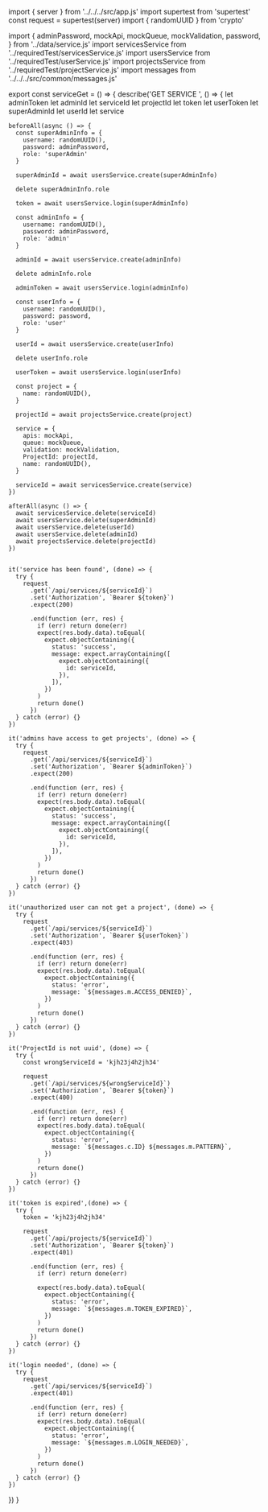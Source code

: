 import { server } from '../../../src/app.js'
import supertest from 'supertest'
const request = supertest(server)
import { randomUUID } from 'crypto'


import {
  adminPassword,
  mockApi,
  mockQueue,
  mockValidation,
  password,
} from '../data/service.js'
import servicesService from '../requiredTest/servicesService.js'
import usersService from '../requiredTest/userService.js'
import projectsService from '../requiredTest/projectService.js'
import messages from '../../../src/common/messages.js'

export const serviceGet = () => {
  describe('GET SERVICE ', () => {
    let adminToken
    let adminId
    let serviceId
    let projectId
    let token
    let userToken
    let superAdminId
    let userId
    let service

    beforeAll(async () => {
      const superAdminInfo = {
        username: randomUUID(),
        password: adminPassword,
        role: 'superAdmin'
      }

      superAdminId = await usersService.create(superAdminInfo)

      delete superAdminInfo.role

      token = await usersService.login(superAdminInfo)

      const adminInfo = {
        username: randomUUID(),
        password: adminPassword,
        role: 'admin'
      }

      adminId = await usersService.create(adminInfo)

      delete adminInfo.role

      adminToken = await usersService.login(adminInfo)

      const userInfo = {
        username: randomUUID(),
        password: password,
        role: 'user'
      }

      userId = await usersService.create(userInfo)

      delete userInfo.role

      userToken = await usersService.login(userInfo)

      const project = {
        name: randomUUID(),
      }

      projectId = await projectsService.create(project)

      service = {
        apis: mockApi,
        queue: mockQueue,
        validation: mockValidation,
        ProjectId: projectId,
        name: randomUUID(),
      }

      serviceId = await servicesService.create(service)
    })

    afterAll(async () => {
      await servicesService.delete(serviceId)
      await usersService.delete(superAdminId)
      await usersService.delete(userId)
      await usersService.delete(adminId)
      await projectsService.delete(projectId)
    })


    it('service has been found', (done) => {
      try {
        request
          .get(`/api/services/${serviceId}`)
          .set('Authorization', `Bearer ${token}`)
          .expect(200)

          .end(function (err, res) {
            if (err) return done(err)
            expect(res.body.data).toEqual(
              expect.objectContaining({
                status: 'success',
                message: expect.arrayContaining([
                  expect.objectContaining({
                    id: serviceId,
                  }),
                ]),
              })
            )
            return done()
          })
      } catch (error) {}
    })

    it('admins have access to get projects', (done) => {
      try {
        request
          .get(`/api/services/${serviceId}`)
          .set('Authorization', `Bearer ${adminToken}`)
          .expect(200)

          .end(function (err, res) {
            if (err) return done(err)
            expect(res.body.data).toEqual(
              expect.objectContaining({
                status: 'success',
                message: expect.arrayContaining([
                  expect.objectContaining({
                    id: serviceId,
                  }),
                ]),
              })
            )
            return done()
          })
      } catch (error) {}
    })

    it('unauthorized user can not get a project', (done) => {
      try {
        request
          .get(`/api/services/${serviceId}`)
          .set('Authorization', `Bearer ${userToken}`)
          .expect(403)

          .end(function (err, res) {
            if (err) return done(err)
            expect(res.body.data).toEqual(
              expect.objectContaining({
                status: 'error',
                message: `${messages.m.ACCESS_DENIED}`,
              })
            )
            return done()
          })
      } catch (error) {}
    })

    it('ProjectId is not uuid', (done) => {
      try {
        const wrongServiceId = 'kjh23j4h2jh34'

        request
          .get(`/api/services/${wrongServiceId}`)
          .set('Authorization', `Bearer ${token}`)
          .expect(400)

          .end(function (err, res) {
            if (err) return done(err)
            expect(res.body.data).toEqual(
              expect.objectContaining({
                status: 'error',
                message: `${messages.c.ID} ${messages.m.PATTERN}`,
              })
            )
            return done()
          })
      } catch (error) {}
    })

    it('token is expired',(done) => {
      try {
        token = 'kjh23j4h2jh34'

        request
          .get(`/api/projects/${serviceId}`)
          .set('Authorization', `Bearer ${token}`)
          .expect(401)

          .end(function (err, res) {
            if (err) return done(err)

            expect(res.body.data).toEqual(
              expect.objectContaining({
                status: 'error',
                message: `${messages.m.TOKEN_EXPIRED}`,
              })
            )
            return done()
          })
      } catch (error) {}
    })

    it('login needed', (done) => {
      try {
        request
          .get(`/api/services/${serviceId}`)
          .expect(401)

          .end(function (err, res) {
            if (err) return done(err)
            expect(res.body.data).toEqual(
              expect.objectContaining({
                status: 'error',
                message: `${messages.m.LOGIN_NEEDED}`,
              })
            )
            return done()
          })
      } catch (error) {}
    })
  })
}

